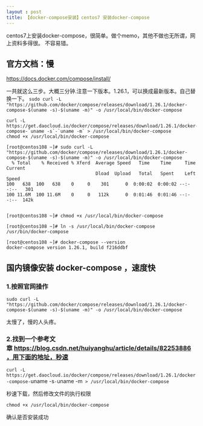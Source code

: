 ```yaml
---
layout : post
title: 【docker-compose安装】centos7 安装docker-compose 
---
```


centos7上安装docker-compose，很简单。做个memo，其他不做也无所谓，网上资料多得很。
不容易错。

## 官方文档：慢
https://docs.docker.com/compose/install/

一共就这么三步。大概三分钟.注意一下版本。1.26.1，可以换成最新版本。自己替换一下。
`sudo curl -L "https://github.com/docker/compose/releases/download/1.26.1/docker-compose-$(uname -s)-$(uname -m)" -o /usr/local/bin/docker-compose`

```
curl -L https://get.daocloud.io/docker/compose/releases/download/1.26.1/docker-compose-`uname -s`-`uname -m` > /usr/local/bin/docker-compose
chmod +x /usr/local/bin/docker-compose

[root@centos108 ~]# sudo curl -L "https://github.com/docker/compose/releases/download/1.26.1/docker-compose-$(uname -s)-$(uname -m)" -o /usr/local/bin/docker-compose
  % Total    % Received % Xferd  Average Speed   Time    Time     Time  Current
                                 Dload  Upload   Total   Spent    Left  Speed
100   638  100   638    0     0    301      0  0:00:02  0:00:02 --:--:--   301
100 11.6M  100 11.6M    0     0   112k      0  0:01:46  0:01:46 --:--:--  142k


[root@centos108 ~]# chmod +x /usr/local/bin/docker-compose

[root@centos108 ~]# ln -s /usr/local/bin/docker-compose /usr/bin/docker-compose

[root@centos108 ~]# docker-compose --version
docker-compose version 1.26.1, build f216ddbf
```

 
## 国内镜像安装 docker-compose ，速度快
### 1.按照官网操作

`sudo curl -L "https://github.com/docker/compose/releases/download/1.26.1/docker-compose-$(uname -s)-$(uname -m)" -o /usr/local/bin/docker-compose`

太慢了，慢的人头疼。

### 2.找到一个参考文章 https://blog.csdn.net/huiyanghu/article/details/82253886，用下面的地址，秒速

`curl -L https://get.daocloud.io/docker/compose/releases/download/1.26.1/docker-compose-`uname -s`-`uname -m` > /usr/local/bin/docker-compose`

秒速下载，然后修改文件的执行权限

`chmod +x /usr/local/bin/docker-compose`

确认是否安装成功

